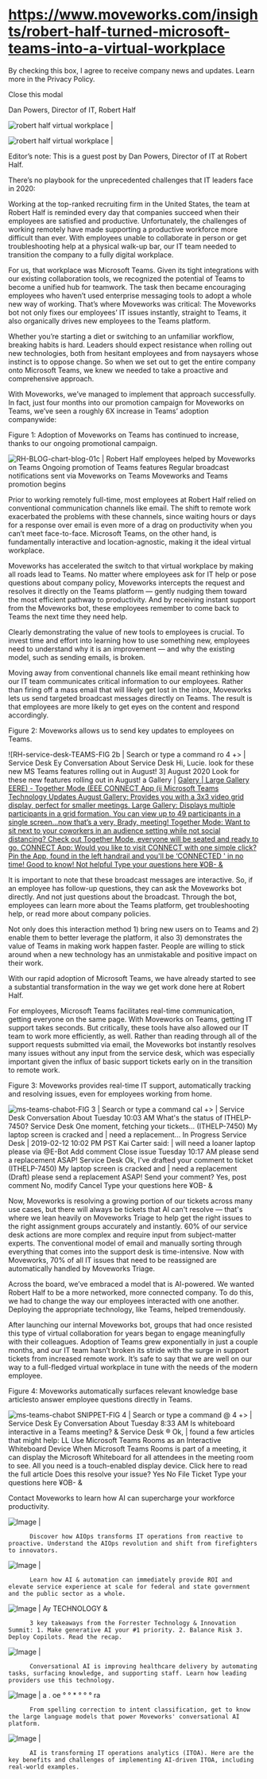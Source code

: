 # https://www.moveworks.com/insights/robert-half-turned-microsoft-teams-into-a-virtual-workplace

By checking this box, I agree to receive company news and updates. Learn more in the Privacy Policy.







  Close this modal
  



Dan Powers, Director of IT, Robert Half


![robert half virtual workplace | ](https://www.moveworks.com/hubfs/mw-RHServiceDesk-ai-chatbot-visuals-03.jpg)

![robert half virtual workplace | ](https://www.moveworks.com/hubfs/mw-RHServiceDesk-ai-chatbot-visuals-03.jpg)

Editor’s note: This is a guest post by Dan Powers, Director of IT at Robert Half.

There’s no playbook for the unprecedented challenges that IT leaders face in 2020:

Working at the top-ranked recruiting firm in the United States, the team at Robert Half is reminded every day that companies succeed when their employees are satisfied and productive. Unfortunately, the challenges of working remotely have made supporting a productive workforce more difficult than ever. With employees unable to collaborate in person or get troubleshooting help at a physical walk-up bar, our IT team needed to transition the company to a fully digital workplace.

For us, that workplace was Microsoft Teams. Given its tight integrations with our existing collaboration tools, we recognized the potential of Teams to become a unified hub for teamwork. The task then became encouraging employees who haven’t used enterprise messaging tools to adopt a whole new way of working. That’s where Moveworks was critical: The Moveworks bot not only fixes our employees’ IT issues instantly, straight to Teams, it also organically drives new employees to the Teams platform.

Whether you’re starting a diet or switching to an unfamiliar workflow, breaking habits is hard. Leaders should expect resistance when rolling out new technologies, both from hesitant employees and from naysayers whose instinct is to oppose change. So when we set out to get the entire company onto Microsoft Teams, we knew we needed to take a proactive and comprehensive approach.

With Moveworks, we’ve managed to implement that approach successfully. In fact, just four months into our promotion campaign for Moveworks on Teams, we’ve seen a roughly 6X increase in Teams’ adoption companywide:

Figure 1: Adoption of Moveworks on Teams has continued to increase, thanks to our ongoing promotional campaign.

![RH-BLOG-chart-blog-01c | Robert Half employees helped by Moveworks on Teams Ongoing promotion of Teams features Regular broadcast notifications sent via Moveworks on Teams Moveworks and Teams promotion begins](https://www.moveworks.com/hs-fs/hubfs/RH-BLOG-chart-blog-01c.png)

Prior to working remotely full-time, most employees at Robert Half relied on conventional communication channels like email. The shift to remote work exacerbated the problems with these channels, since waiting hours or days for a response over email is even more of a drag on productivity when you can’t meet face-to-face. Microsoft Teams, on the other hand, is fundamentally interactive and location-agnostic, making it the ideal virtual workplace.

Moveworks has accelerated the switch to that virtual workplace by making all roads lead to Teams. No matter where employees ask for IT help or pose questions about company policy, Moveworks intercepts the request and resolves it directly on the Teams platform — gently nudging them toward the most efficient pathway to productivity. And by receiving instant support from the Moveworks bot, these employees remember to come back to Teams the next time they need help.

Clearly demonstrating the value of new tools to employees is crucial. To invest time and effort into learning how to use something new, employees need to understand why it is an improvement — and why the existing model, such as sending emails, is broken.

Moving away from conventional channels like email meant rethinking how our IT team communicates critical information to our employees. Rather than firing off a mass email that will likely get lost in the inbox, Moveworks lets us send targeted broadcast messages directly on Teams. The result is that employees are more likely to get eyes on the content and respond accordingly.

Figure 2: Moveworks allows us to send key updates to employees on Teams.

![RH-service-desk-TEAMS-FIG 2b | Search or type a command ro 4 +> | Service Desk Ey Conversation About Service Desk Hi, Lucie. look for these new MS Teams features rolling out in August! 3] August 2020 Look for these new features rolling out in August! a Gallery | [Galery | Large Gallery EERE) - Together Mode (EEE CONNECT App (ij Microsoft Teams Technology Updates August Gallery: Provides you with a 3x3 video grid display, perfect for smaller meetings. Large Gallery: Displays multiple participants in a grid formation. You can view up to 49 participants in a single screen...now that’s a very, Brady, meeting! Together Mode: Want to sit next to your coworkers in an audience setting while not social distancing? Check out Together Mode, everyone will be seated and ready to go. CONNECT App: Would you like to visit CONNECT with one simple click? Pin the App, found in the left handrail and you'll be ‘CONNECTED ' in no time! Good to know! Not helpful Type your questions here ¥OB- &](https://www.moveworks.com/hs-fs/hubfs/RH-service-desk-TEAMS-FIG%202b.png)

It is important to note that these broadcast messages are interactive. So, if an employee has follow-up questions, they can ask the Moveworks bot directly. And not just questions about the broadcast. Through the bot, employees can learn more about the Teams platform, get troubleshooting help, or read more about company policies.

Not only does this interaction method 1) bring new users on to Teams and 2) enable them to better leverage the platform, it also 3) demonstrates the value of Teams in making work happen faster. People are willing to stick around when a new technology has an unmistakable and positive impact on their work.

With our rapid adoption of Microsoft Teams, we have already started to see a substantial transformation in the way we get work done here at Robert Half.

For employees, Microsoft Teams facilitates real-time communication, getting everyone on the same page. With Moveworks on Teams, getting IT support takes seconds. But critically, these tools have also allowed our IT team to work more efficiently, as well. Rather than reading through all of the support requests submitted via email, the Moveworks bot instantly resolves many issues without any input from the service desk, which was especially important given the influx of basic support tickets early on in the transition to remote work.

Figure 3: Moveworks provides real-time IT support, automatically tracking and resolving issues, even for employees working from home. 

![ms-teams-chabot-FIG 3 | Search or type a command cal +> | Service Desk Conversation About Tuesday 10:03 AM What's the status of ITHELP-7450? Service Desk One moment, fetching your tickets... (ITHELP-7450) My laptop screen is cracked and | need a replacement... In Progress Service Desk | 2019-02-12 10:02 PM PST Kai Carter said: | will need a loaner laptop please via @E-Bot Add comment Close issue Tuesday 10:17 AM please send a replacement ASAP! Service Desk Ok, I've drafted your comment to ticket (ITHELP-7450) My laptop screen is cracked and | need a replacement (Draft) please send a replacement ASAP! Send your comment? Yes, post comment No, modify Cancel Type your questions here ¥OB- &](https://www.moveworks.com/hs-fs/hubfs/ms-teams-chabot-FIG%203.png)

Now, Moveworks is resolving a growing portion of our tickets across many use cases, but there will always be tickets that AI can't resolve — that's where we lean heavily on Moveworks Triage to help get the right issues to the right assignment groups accurately and instantly. 60% of our service desk actions are more complex and require input from subject-matter experts. The conventional model of email and manually sorting through everything that comes into the support desk is time-intensive. Now with Moveworks, 70% of all IT issues that need to be reassigned are automatically handled by Moveworks Triage.

Across the board, we’ve embraced a model that is AI-powered. We wanted Robert Half to be a more networked, more connected company. To do this, we had to change the way our employees interacted with one another. Deploying the appropriate technology, like Teams, helped tremendously.

After launching our internal Moveworks bot, groups that had once resisted this type of virtual collaboration for years began to engage meaningfully with their colleagues. Adoption of Teams grew exponentially in just a couple months, and our IT team hasn’t broken its stride with the surge in support tickets from increased remote work. It’s safe to say that we are well on our way to a full-fledged virtual workplace in tune with the needs of the modern employee.

Figure 4: Moveworks automatically surfaces relevant knowledge base articlesto answer employee questions directly in Teams. 

![ms-teams-chabot SNIPPET-FIG 4 | Search or type a command @ 4 +> | Service Desk Ey Conversation About Tuesday 8:33 AM Is whiteboard interactive in a Teams meeting? & Service Desk ® Ok, | found a few articles that might help: LL Use Microsoft Teams Rooms as an Interactive Whiteboard Device When Microsoft Teams Rooms is part of a meeting, it can display the Microsoft Whiteboard for all attendees in the meeting room to see. All you need is a touch-enabled display device. Click here to read the full article Does this resolve your issue? Yes No File Ticket Type your questions here ¥OB- &](https://www.moveworks.com/hs-fs/hubfs/ms-teams-chabot%20SNIPPET-FIG%204.png)

Contact  Moveworks to learn how AI can supercharge your workforce productivity.

![Image | ](https://www.moveworks.com/hs-fs/hubfs/AIOps-featured-image.png)


          Discover how AIOps transforms IT operations from reactive to proactive. Understand the AIOps revolution and shift from firefighters to innovators.
        

![Image | ](https://www.moveworks.com/hs-fs/hubfs/Public-Sector-Convo-AI.png)


          Learn how AI & automation can immediately provide ROI and elevate service experience at scale for federal and state government and the public sector as a whole.
        

![Image | Ay TECHNOLOGY &](https://www.moveworks.com/hs-fs/hubfs/Forrester%20T%26I%20%281%29.png)


          3 key takeaways from the Forrester Technology & Innovation Summit: 1. Make generative AI your #1 priority. 2. Balance Risk 3. Deploy Copilots. Read the recap.
        

![Image | ](https://www.moveworks.com/hs-fs/hubfs/healthcare-test.png)


          Conversational AI is improving healthcare delivery by automating tasks, surfacing knowledge, and supporting staff. Learn how leading providers use this technology.
        

![Image | a . oe ° ° * ° ° ° ra](https://www.moveworks.com/hs-fs/hubfs/Moveworks_LLM_Feature.png)


          From spelling correction to intent classification, get to know the large language models that power Moveworks' conversational AI platform.
        

![Image | ](https://www.moveworks.com/hs-fs/hubfs/ITOA_feature.png)


          AI is transforming IT operations analytics (ITOA). Here are the key benefits and challenges of implementing AI-driven ITOA, including real-world examples.
        

